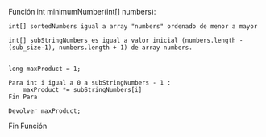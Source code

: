 <!-- 
DESCRIPTION:
Task :
Given a List [] of n integers , find minimum number to be inserted in a list, so that sum of all elements of list should equal the closest prime number .

Notes
List size is at least 2 .

List's numbers will only positives (n > 0) .

Repetition of numbers in the list could occur .

The newer list's sum should equal the closest prime number .

Input >> Output Examples
1- minimumNumber ({3,1,2}) ==> return (1)
Explanation:
Since , the sum of the list's elements equal to (6) , the minimum number to be inserted to transform the sum to prime number is (1) , which will make the sum of the List equal the closest prime number (7) .


LINK: https://www.codewars.com/kata/5a946d9fba1bb5135100007c -->

Función int minimumNumber(int[] numbers):
	
	int[] sortedNumbers igual a array "numbers" ordenado de menor a mayor

	int[] subStringNumbers es igual a valor inicial (numbers.length -(sub_size-1), numbers.length + 1) de array numbers.


	long maxProduct = 1;

	Para int i igual a 0 a subStringNumbers - 1 :
		maxProduct *= subStringNumbers[i]
	Fin Para
	
	Devolver maxProduct;
	
Fin Función






